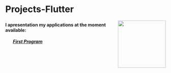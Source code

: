# Projects-Flutter

<html>
  <a href="https://github.com/AndreZila01/Projects-Flutter"><img src="https://external-content.duckduckgo.com/iu/?u=https%3A%2F%2Facademind.com%2Fstatic%2F82471063091d8dd5c25baba64914d893%2Fc1b63%2Fflutter.png" align="right" height="150px auto"></a>
  <p><h5>
  <h4>I apresentation my applications at the moment available:</h4>
  <h5>
    <ul>
      <a href = "https://github.com/AndreZila01/Projects-Dart/tree/main/FirstProgram">First Program </a></li>
    </ul>
  </h5>
  
 
